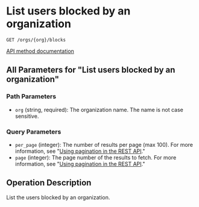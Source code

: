 # List users blocked by an organization

`GET /orgs/{org}/blocks`

[API method documentation](https://docs.github.com/rest/orgs/blocking#list-users-blocked-by-an-organization)

## All Parameters for "List users blocked by an organization"

### Path Parameters

- `org` (string, required): The organization name. The name is not case sensitive.
### Query Parameters

- `per_page` (integer): The number of results per page (max 100). For more information, see "[Using pagination in the REST API](https://docs.github.com/rest/using-the-rest-api/using-pagination-in-the-rest-api)."
- `page` (integer): The page number of the results to fetch. For more information, see "[Using pagination in the REST API](https://docs.github.com/rest/using-the-rest-api/using-pagination-in-the-rest-api)."

## Operation Description

List the users blocked by an organization.
